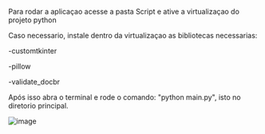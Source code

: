 Para rodar a aplicaçao acesse a pasta Script e ative a virtualizaçao do projeto python

Caso necessario, instale dentro da virtualizaçao as bibliotecas necessarias:

  -customtkinter
  
  -pillow
  
  -validate_docbr
  
Após isso abra o terminal e rode o comando: "python main.py", isto no diretorio principal.

![image](https://github.com/user-attachments/assets/2e7fce5c-a58f-4a3b-a592-8e4af4899bff)
